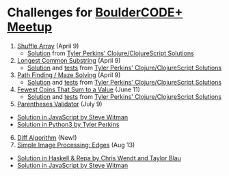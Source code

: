 # Challenges for [BoulderCODE+ Meetup](http://www.meetup.com/BoulderCODEplus/events/229441052/)

1.  [Shuffle Array](01_shuffle_array.md) (April 9)
    *   [Solution](cljs-solutions/src/cljs_solutions/problem_1.cljc)
        from [Tyler Perkins' Clojure/ClojureScript Solutions](cljs-solutions)
2.  [Longest Common Substring](02_longest_common_substring.md) (April 9)
    *   [Solution](cljs-solutions/src/cljs_solutions/problem_2.cljc)
        and [tests](cljs-solutions/test/cljs_solutions/test_problem_2.cljc)
        from [Tyler Perkins' Clojure/ClojureScript Solutions](cljs-solutions)
3.  [Path Finding / Maze Solving](03_maze_pathfinder.md) (April 9)
    *   [Solution](cljs-solutions/src/cljs_solutions/problem_3.cljc)
        and [tests](cljs-solutions/test/cljs_solutions/test_problem_3.cljc)
        from [Tyler Perkins' Clojure/ClojureScript Solutions](cljs-solutions)
4.  [Fewest Coins That Sum to a Value](04_fewest_coins.md) (June 11)
    *   [Solution](cljs-solutions/src/cljs_solutions/problem_4.cljc)
        and [tests](cljs-solutions/test/cljs_solutions/test_problem_4.cljc)
        from [Tyler Perkins' Clojure/ClojureScript Solutions](cljs-solutions)
5. [Parentheses Validator](https://github.com/stevewitman/challenges/blob/master/05_parentheses_validator.md) (July 9)
  *   [Solution in JavaScript by Steve Witman](js-solutions/05_parentheses_validator/solution-01-steve.js)
  *   [Solution in Python3 by Tyler Perkins](https://github.com/stevewitman/challenges/blob/master/py-solutions/problem_5_tyler.py)
6. [Diff Algorithm](https://github.com/stevewitman/challenges/blob/master/06_diff_algorithm.md) (New!)
7. [Simple Image Processing: Edges](https://github.com/stevewitman/challenges/blob/master/07_simple_image_processing.md) (Aug 13)
  *   [Solution in Haskell & Repa by Chris Wendt and Taylor Blau](hs-solutions/07_simple_image_processing)
  *   [Solution in JavaScript by Steve Witman](js-solutions/07_simple_image_processing/solution-01-steve.js)
